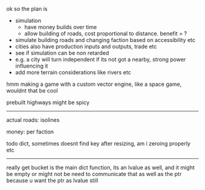 ok so the plan is
 - simulation
   - have money builds over time
   - allow building of roads, cost proportional to distance. benefit = ?
 - simulate building roads and changing faction based on accessibility etc
 - cities also have production inputs and outputs, trade etc
 - see if simulation can be non retarded
 - e.g. a city will turn independent if its not got a nearby, strong power influencing it
 - add more terrain considerations like rivers etc

hmm making a game with a custom vector engine, like a space game, wouldnt that be cool

prebuilt highways might be spicy


---------------------

actual roads: isolines

money: per faction

todo dict, sometimes doesnt find key after resizing, am i zeroing properly etc

----
really get bucket is the main dict function, its an lvalue as well, and it might be empty or might not be
need to communicate that as well as the ptr because u want the ptr as lvalue still